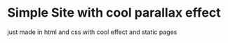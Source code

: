 
# Simple Site with cool parallax effect

just made in html and css with cool effect and static pages
